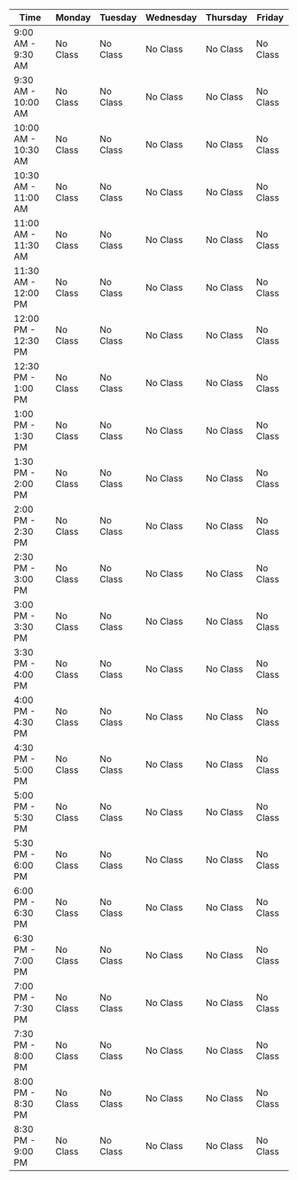 | Time | Monday | Tuesday | Wednesday | Thursday | Friday |
|---|---|---|---|---|---|
| 9:00 AM - 9:30 AM| No Class | No Class | No Class | No Class | No Class  |
| 9:30 AM - 10:00 AM| No Class | No Class | No Class | No Class | No Class  |
| 10:00 AM - 10:30 AM| No Class | No Class | No Class | No Class | No Class  |
| 10:30 AM - 11:00 AM| No Class | No Class | No Class | No Class | No Class  |
| 11:00 AM - 11:30 AM| No Class | No Class | No Class | No Class | No Class  |
| 11:30 AM - 12:00 PM| No Class | No Class | No Class | No Class | No Class  |
| 12:00 PM - 12:30 PM| No Class | No Class | No Class | No Class | No Class  |
| 12:30 PM - 1:00 PM| No Class | No Class | No Class | No Class | No Class  |
| 1:00 PM - 1:30 PM| No Class | No Class | No Class | No Class | No Class  |
| 1:30 PM - 2:00 PM| No Class | No Class | No Class | No Class | No Class  |
| 2:00 PM - 2:30 PM| No Class | No Class | No Class | No Class | No Class  |
| 2:30 PM - 3:00 PM| No Class | No Class | No Class | No Class | No Class  |
| 3:00 PM - 3:30 PM| No Class | No Class | No Class | No Class | No Class  |
| 3:30 PM - 4:00 PM| No Class | No Class | No Class | No Class | No Class  |
| 4:00 PM - 4:30 PM| No Class | No Class | No Class | No Class | No Class  |
| 4:30 PM - 5:00 PM| No Class | No Class | No Class | No Class | No Class  |
| 5:00 PM - 5:30 PM| No Class | No Class | No Class | No Class | No Class  |
| 5:30 PM - 6:00 PM| No Class | No Class | No Class | No Class | No Class  |
| 6:00 PM - 6:30 PM| No Class | No Class | No Class | No Class | No Class  |
| 6:30 PM - 7:00 PM| No Class | No Class | No Class | No Class | No Class  |
| 7:00 PM - 7:30 PM| No Class | No Class | No Class | No Class | No Class  |
| 7:30 PM - 8:00 PM| No Class | No Class | No Class | No Class | No Class  |
| 8:00 PM - 8:30 PM| No Class | No Class | No Class | No Class | No Class  |
| 8:30 PM - 9:00 PM| No Class | No Class | No Class | No Class | No Class  |
